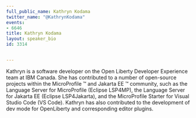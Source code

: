 ---
full_public_name: Kathryn Kodama
twitter_name: "@KathrynKodama"
events:
- 6646
title: Kathryn Kodama
layout: speaker_bio
id: 3314

---
Kathryn is a software developer on the Open Liberty Developer Experience team at IBM Canada. She has contributed to a number of open-source projects within the MicroProfile ™ and Jakarta EE ™ community, such as the Language Server for MicroProfile (Eclipse LSP4MP), the Language Server for Jakarta EE (Eclipse LSP4Jakarta), and the MicroProfile Starter for Visual Studio Code (VS Code). Kathryn has also contributed to the development of dev mode for OpenLiberty and corresponding editor plugins.